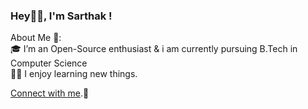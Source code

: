 ### Hey👋🏻, I'm Sarthak !

About Me 🚀:
<br>🎓 I’m an Open-Source enthusiast & i am currently pursuing B.Tech in Computer Science 
<br>👨‍💻 I enjoy learning new things.


[Connect with me](https://bio.link/sarthak_kinge).💬
